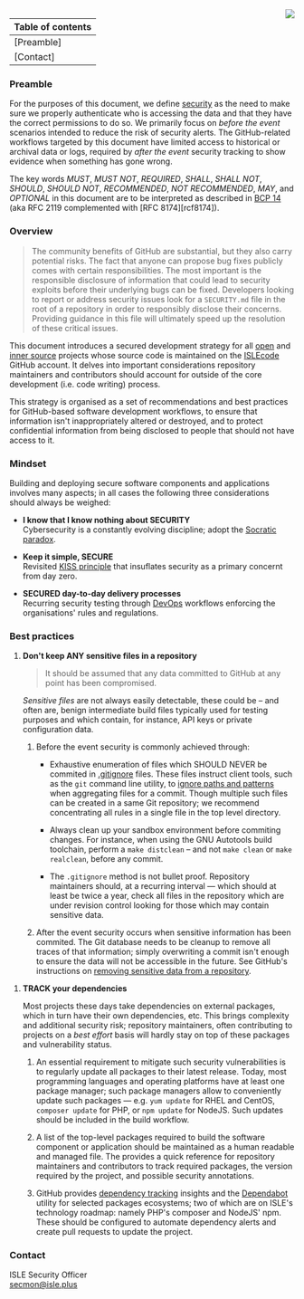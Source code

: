<img src="https://avatars1.githubusercontent.com/u/20255067?s=200&v=4" align="right">

| Table of contents |
| ----------------- |
| [Preamble]        |
| [Contact]         |

<a name="preamble"></a>
### Preamble

For the purposes of this document, we define [security] as the need to make sure we properly authenticate who is accessing the
data and that they have the correct permissions to do so. We primarily focus on _before the event_ scenarios intended to reduce
the risk of security alerts. The GitHub-related workflows targeted by this document have limited access to historical or archival
data or logs, required by _after the event_ security tracking to show evidence when something has gone wrong.

  [security]: https://dictionary.cambridge.org/dictionary/english/security

The key words _MUST_, _MUST NOT_, _REQUIRED_, _SHALL_, _SHALL NOT_, _SHOULD_, _SHOULD NOT_, _RECOMMENDED_, _NOT RECOMMENDED_,
_MAY_, and _OPTIONAL_ in this document are to be interpreted as described in [BCP 14][bcp14] (aka RFC 2119 complemented with
[RFC 8174][rcf8174]).

  [bcp14]: https://tools.ietf.org/html/bcp14
  [rfc8174]: https://tools.ietf.org/html/rfc8174

### Overview

>   The community benefits of GitHub are substantial, but they also carry potential risks. The fact that anyone can propose bug
>   fixes publicly comes with certain responsibilities. The most important is the responsible disclosure of information that
>   could lead to security exploits before their underlying bugs can be fixed. Developers looking to report or address security
>   issues look for a `SECURITY.md` file in the root of a repository in order to responsibly disclose their concerns. Providing
>   guidance in this file will ultimately speed up the resolution of these critical issues.

This document introduces a secured development strategy for all [open][open source] and [inner source] projects whose source code
is maintained on the [ISLEcode] GitHub account. It delves into important considerations repository maintainers and contributors
should account for outside of the core development (i.e. code writing) process.

  [inner source]:   https://en.wikipedia.org/wiki/Inner_source
  [open source]:    https://en.wikipedia.org/wiki/Open_source
  [islecode]:       https://github.com/ISLEcode

This strategy is organised as a set of recommendations and best practices for GitHub-based software development workflows, to
ensure that information isn't inappropriately altered or destroyed, and to protect confidential information from being disclosed
to people that should not have access to it.

### Mindset

Building and deploying secure software components and applications involves many aspects; in all cases the following three
considerations should always be weighed:

-   **I know that I know nothing about SECURITY**\
    Cybersecurity is a constantly evolving discipline; adopt the [Socratic paradox][socratic-paradox].

-   **Keep it simple, SECURE**\
    Revisited [KISS principle][kiss-principle] that insuflates security as a primary concernt from day zero.

-   **SECURED day-to-day delivery processes**\
    Recurring security testing through [DevOps] workflows enforcing the organisations' rules and regulations.

  [socratic-paradox]:   https://en.wikipedia.org/wiki/I_know_that_I_know_nothing
  [kiss-principle]:     https://en.wikipedia.org/wiki/KISS_principle
  [devops]:             https://en.wikipedia.org/wiki/DevOps

### Best practices

1.  **Don't keep ANY sensitive files in a repository**

    > It should be assumed that any data committed to GitHub at any point has been compromised.

    _Sensitive files_ are not always easily detectable, these could be – and often are, benign intermediate build files typically
    used for testing purposes and which contain, for instance, API keys or private configuration data.

    1.  Before the event security is commonly achieved through:

        -   Exhaustive enumeration of files which SHOULD NEVER be commited in [.gitignore][] files. These files instruct client
            tools, such as the `git` command line utility, to [ignore paths and patterns][.gitignore-eg] when aggregating files
            for a commit. Though multiple such files can be created in a same Git repository; we recommend concentrating all rules
            in a single file in the top level directory.

        -   Always clean up your sandbox environment before commiting changes. For instance, when using the GNU Autotools build
            toolchain, perform a `make distclean` – and not `make clean` or `make realclean`, before any commit.

        -   The `.gitignore` method is not bullet proof. Repository maintainers should, at a recurring interval — which should at
            least be twice a year, check all files in the repository which are under revision control looking for those which may
            contain sensitive data.

    1.  After the event security occurs when sensitive information has been commited. The Git database needs to be cleanup to
        remove all traces of that information; simply overwriting a commit isn't enough to ensure the data will not be accessible
        in the future. See GitHub's instructions on [removing sensitive data from a repository][zap-git-db].

  [.gitignore]:     https://help.github.com/github/using-git/ignoring-files
  [.gitignore-eg]:  https://github.com/github/gitignore
  [zap-git-db]:     https://help.github.com/github/authenticating-to-github/removing-sensitive-data-from-a-repository

1.  **TRACK your dependencies**

    Most projects these days take dependencies on external packages, which in turn have their own dependencies, etc. This brings
    complexity and additional security risk; repository maintainers, often contributing to projects on a _best effort_ basis will
    hardly stay on top of these packages and vulnerability status.

    1.  An essential requirement to mitigate such security vulnerabilities is to regularly update all packages to their latest
        release. Today, most programming languages and operating platforms have at least one package manager; such package
        managers allow to conveniently update such packages — e.g. `yum update` for RHEL and CentOS, `composer update` for PHP,
        or `npm update` for NodeJS. Such updates should be included in the build workflow.

    2.  A list of the top-level packages required to build the software component or application should be maintained as a human
        readable and managed file. The provides a quick reference for repository maintainers and contributors to track required
        packages, the version required by the project, and possible security annotations.

    3.  GitHub provides [dependency tracking][gh-dtrack] insights and the [Dependabot][gh-depbot] utility for selected packages
        ecosystems; two of which are on ISLE's technology roadmap: namely PHP's composer and NodeJS' npm. These should be
        configured to automate dependency alerts and create pull requests to update the project.


  [gh-dtrack]: https://bit.ly/2Ezoyhq
  [gh-depbot]: https://bit.ly/31qxyya

<a name="contact"></a>
### Contact

ISLE Security Officer\
secmon@isle.plus

